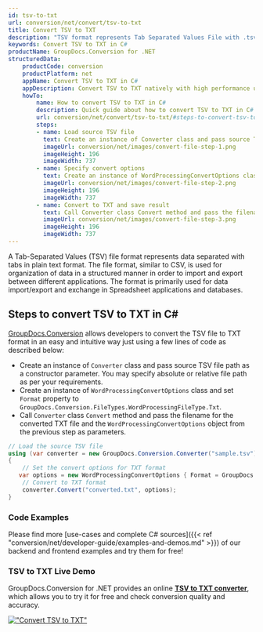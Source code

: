 ```yaml
---
id: tsv-to-txt
url: conversion/net/convert/tsv-to-txt
title: Convert TSV to TXT
description: "TSV format represents Tab Separated Values File with .tsv extension. Learn how to convert TSV to TXT file programmatically in C# language using GroupDocs.Conversion for .NET library."
keywords: Convert TSV to TXT in C#
productName: GroupDocs.Conversion for .NET
structuredData:
    productCode: conversion
    productPlatform: net
    appName: Convert TSV to TXT in C#
    appDescription: Convert TSV to TXT natively with high performance using C# language and server side GroupDocs.Conversion for .NET APIs, without the use of any software like Microsoft or Open Office.
    howTo:
        name: How to convert TSV to TXT in C# 
        description: Quick guide about how to convert TSV to TXT in C# with high performance and accuracy.
        url: conversion/net/convert/tsv-to-txt/#steps-to-convert-tsv-to-txt-in-c
        steps:
        - name: Load source TSV file 
          text: Create an instance of Converter class and pass source TSV file path as a constructor parameter. You may specify absolute or relative file path as per your requirements. 
          imageUrl: conversion/net/images/convert-file-step-1.png
          imageHeight: 196
          imageWidth: 737
        - name: Specify convert options 
          text: Create an instance of WordProcessingConvertOptions class.
          imageUrl: conversion/net/images/convert-file-step-2.png
          imageHeight: 196
          imageWidth: 737
        - name: Convert to TXT and save result 
          text: Call Converter class Convert method and pass the filename for the converted HTML file and the WordProcessingConvertOptions object from the previous step as parameters.
          imageUrl: conversion/net/images/convert-file-step-3.png
          imageHeight: 196
          imageWidth: 737
---
```


A Tab-Separated Values (TSV) file format represents data separated with tabs in plain text format. The file format, similar to CSV, is used for organization of data in a structured manner in order to import and export between different applications. The format is primarily used for data import/export and exchange in Spreadsheet applications and databases. 

## Steps to convert TSV to TXT in C#

[GroupDocs.Conversion](https://products.groupdocs.com/conversion/net) allows developers to convert the TSV file to TXT format in an easy and intuitive way just using a few lines of code as described below:

* Create an instance of `Converter` class and pass source TSV file path as a constructor parameter. You may specify absolute or relative file path as per your requirements. 
* Create an instance of `WordProcessingConvertOptions` class and set `Format` property to `GroupDocs.Conversion.FileTypes.WordProcessingFileType.Txt`.
* Call `Converter` class `Convert` method and pass the filename for the converted TXT file and the `WordProcessingConvertOptions` object from the previous step as parameters.

```csharp
// Load the source TSV file
using (var converter = new GroupDocs.Conversion.Converter("sample.tsv"))
{
    // Set the convert options for TXT format
   var options = new WordProcessingConvertOptions { Format = GroupDocs.Conversion.FileTypes.WordProcessingFileType.Txt };
    // Convert to TXT format
    converter.Convert("converted.txt", options);
}
```

### Code Examples

Please find more [use-cases and complete C# sources]({{< ref "conversion/net/developer-guide/examples-and-demos.md" >}}) of our backend and frontend examples and try them for free!

### TSV to TXT Live Demo

GroupDocs.Conversion for .NET provides an online [**TSV to TXT converter**](https://products.groupdocs.app/conversion/tsv-to-txt), which allows you to try it for free and check conversion quality and accuracy.

[!["Convert TSV to TXT"](conversion/net/images/convert-to-txt/convert-tsv-to-txt.png)](https://products.groupdocs.app/conversion/tsv-to-txt)